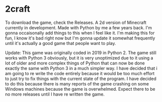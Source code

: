 # 2craft
To download the game, check the Releases. 
A 2d version of Minecraft currently in development. Made with Python by me a few years back.
I'm gonna occaisonally add things to this when I feel like it. I'm making this for fun, I know it's bad right now but I'm gonna update it somewhat frequently until it's actually a good game
that people want to play.

Update: This game was originally coded in 2019 in Python 2. The game still works with Python 3 obviously, but it is very unoptimized due to it using a lot of older and more complex things of Python that can now be done exactly the same with Python 3 in a much simpler way. I have decided that i am going to re write the code entirely because it would be too much effort to just try to fix things with the current state of the program. I have decided to do this because there is many reports of the game crashing on some Windows machines because the game is overwhelmed.
Expect there to be no more releases until I have re written the game.
